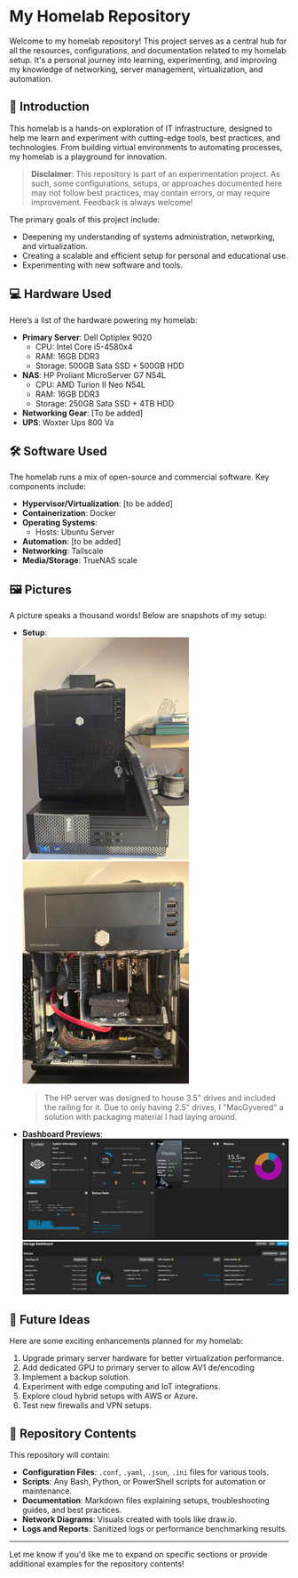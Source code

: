 # My Homelab Repository

Welcome to my homelab repository! This project serves as a central hub for all the resources, configurations, and documentation related to my homelab setup. It's a personal journey into learning, experimenting, and improving my knowledge of networking, server management, virtualization, and automation.

## 🌟 Introduction

This homelab is a hands-on exploration of IT infrastructure, designed to help me learn and experiment with cutting-edge tools, best practices, and technologies. From building virtual environments to automating processes, my homelab is a playground for innovation.

> **Disclaimer**: This repository is part of an experimentation project. As such, some configurations, setups, or approaches documented here may not follow best practices, may contain errors, or may require improvement. Feedback is always welcome!

The primary goals of this project include:
- Deepening my understanding of systems administration, networking, and virtualization.
- Creating a scalable and efficient setup for personal and educational use.
- Experimenting with new software and tools.

## 💻 Hardware Used

Here’s a list of the hardware powering my homelab:
- **Primary Server**: Dell Optiplex 9020
  - CPU: Intel Core i5-4580x4
  - RAM: 16GB DDR3
  - Storage: 500GB Sata SSD + 500GB HDD
- **NAS**: HP Proliant MicroServer G7 N54L
  - CPU: AMD Turion II Neo N54L
  - RAM: 16GB DDR3
  - Storage: 250GB Sata SSD + 4TB HDD
- **Networking Gear**: [To be added]
- **UPS**: Woxter Ups 800 Va

## 🛠️ Software Used

The homelab runs a mix of open-source and commercial software. Key components include:
- **Hypervisor/Virtualization**: [to be added]
- **Containerization**: Docker
- **Operating Systems**:
  - Hosts: Ubuntu Server
- **Automation**: [to be added]
- **Networking**: Tailscale
- **Media/Storage**: TrueNAS scale

## 🖼️ Pictures

A picture speaks a thousand words! Below are snapshots of my setup:
- **Setup**:  
     <img src="https://github.com/Promete04/homelab/blob/main/pictures/setup.jpg" width=300>  
     <img src="https://github.com/Promete04/homelab/blob/main/pictures/array.jpg" width=300>
     > The HP server was designed to house 3.5" drives and included the railing for it. Due to only having 2.5" drives, I "MacGyvered" a solution with packaging material I had laying around.  
- **Dashboard Previews**:  
   <img src="https://github.com/Promete04/homelab/blob/main/pictures/dashboard.png" width=600>  
   <img src="https://github.com/Promete04/homelab/blob/main/pictures/drives.png" width=600>

## 🚀 Future Ideas

Here are some exciting enhancements planned for my homelab:
1. Upgrade primary server hardware for better virtualization performance.
2. Add dedicated GPU to primary server to allow AV1 de/encoding
3. Implement a backup solution.
4. Experiment with edge computing and IoT integrations.
5. Explore cloud hybrid setups with AWS or Azure.
6. Test new firewalls and VPN setups.

## 📁 Repository Contents

This repository will contain:
- **Configuration Files**: `.conf`, `.yaml`, `.json`, `.ini` files for various tools.
- **Scripts**: Any Bash, Python, or PowerShell scripts for automation or maintenance.
- **Documentation**: Markdown files explaining setups, troubleshooting guides, and best practices.
- **Network Diagrams**: Visuals created with tools like draw.io.
- **Logs and Reports**: Sanitized logs or performance benchmarking results.

---

Let me know if you'd like me to expand on specific sections or provide additional examples for the repository contents!
